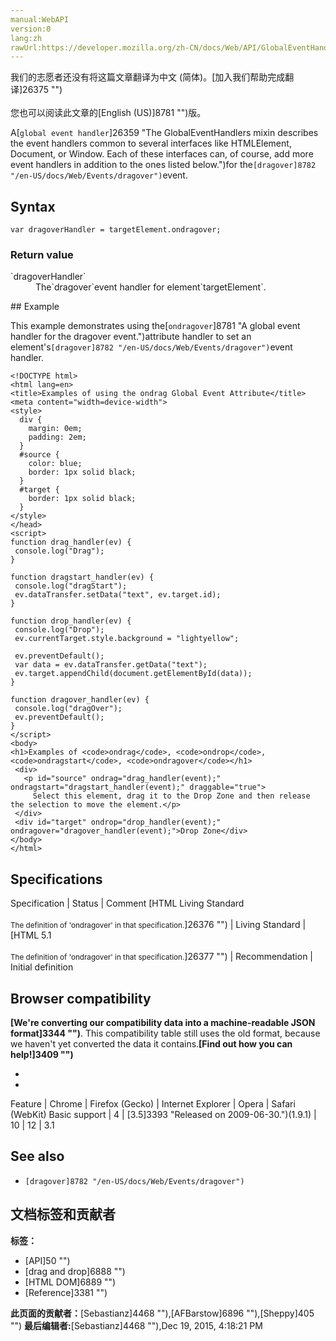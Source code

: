 ```yaml
---
manual:WebAPI
version:0
lang:zh
rawUrl:https://developer.mozilla.org/zh-CN/docs/Web/API/GlobalEventHandlers/ondragover
---
```




<bdi>我们的志愿者还没有将这篇文章翻译为<bdi>中文 (简体)</bdi>。[加入我们帮助完成翻译]26375 "")<br></br>您也可以阅读此文章的[English (US)]8781 "")版。</bdi>






A[`global event handler`]26359 "The GlobalEventHandlers mixin describes the event handlers common to several interfaces like HTMLElement, Document, or Window. Each of these interfaces can, of course, add more event handlers in addition to the ones listed below.")for the`[dragover]8782 "/en-US/docs/Web/Events/dragover")`event.


## Syntax<a name="Syntax"></a>

```
var dragoverHandler = targetElement.ondragover;

```

### Return value<a name="Return_value"></a>
<dl><dt id=''>`dragoverHandler`</dt><dd>The`dragover`event handler for element`targetElement`.</dd></dl>
## Example<a name="Example"></a>


This example demonstrates using the[`ondragover`]8781 "A global event handler for the dragover event.")attribute handler to set an element&#39;s`[dragover]8782 "/en-US/docs/Web/Events/dragover")`event handler.


```
<!DOCTYPE html>
<html lang=en>
<title>Examples of using the ondrag Global Event Attribute</title>
<meta content="width=device-width">
<style>
  div {
    margin: 0em;
    padding: 2em;
  }
  #source {
    color: blue;
    border: 1px solid black;
  }
  #target {
    border: 1px solid black;
  }
</style>
</head>
<script>
function drag_handler(ev) {
 console.log("Drag");
}

function dragstart_handler(ev) {
 console.log("dragStart");
 ev.dataTransfer.setData("text", ev.target.id);
}

function drop_handler(ev) {
 console.log("Drop");
 ev.currentTarget.style.background = "lightyellow";

 ev.preventDefault();
 var data = ev.dataTransfer.getData("text");
 ev.target.appendChild(document.getElementById(data));
}

function dragover_handler(ev) {
 console.log("dragOver");
 ev.preventDefault();
}
</script>
<body>
<h1>Examples of <code>ondrag</code>, <code>ondrop</code>, <code>ondragstart</code>, <code>ondragover</code></h1>
 <div>
   <p id="source" ondrag="drag_handler(event);" ondragstart="dragstart_handler(event);" draggable="true">
     Select this element, drag it to the Drop Zone and then release the selection to move the element.</p>
 </div>
 <div id="target" ondrop="drop_handler(event);" ondragover="dragover_handler(event);">Drop Zone</div>
</body>
</html>
```

## Specifications<a name="Specifications"></a>

Specification | Status | Comment 
[HTML Living Standard<br></br><small>The definition of &#39;ondragover&#39; in that specification.</small>]26376 "") | Living Standard |  
[HTML 5.1<br></br><small>The definition of &#39;ondragover&#39; in that specification.</small>]26377 "") | Recommendation | Initial definition 


## Browser compatibility<a name="Browser_compatibility"></a>


**[We&#39;re converting our compatibility data into a machine-readable JSON format]3344 "")**. This compatibility table still uses the old format, because we haven&#39;t yet converted the data it contains.**[Find out how you can help!]3409 "")**


* 
* 

Feature | Chrome | Firefox (Gecko) | Internet Explorer | Opera | Safari (WebKit) 
Basic support | 4 | [3.5]3393 "Released on 2009-06-30.")(1.9.1) | 10 | 12 | 3.1 




## See also<a name="See_also"></a>

* `[dragover]8782 "/en-US/docs/Web/Events/dragover")`



## 文档标签和贡献者
**标签：**
* [API]50 "")
* [drag and drop]6888 "")
* [HTML DOM]6889 "")
* [Reference]3381 "")

**此页面的贡献者：**[Sebastianz]4468 ""),[AFBarstow]6896 ""),[Sheppy]405 "")
**最后编辑者:**[Sebastianz]4468 ""),<time>Dec 19, 2015, 4:18:21 PM</time>


